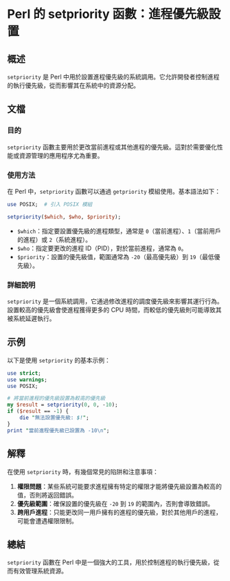 <!--
Meta Description: # Perl 的 setpriority 函數：進程優先級設置 ## 概述 `setpriority` 是 Perl 中用於設置進程優先級的系統調用。它允許開發者控制進程的執行優先級，從而影響其在系統中的資源分配。 ## 文檔 ### 目的 `setpriority` 函數主要用於更改當前進程或其他...
Meta Keywords: setpriority, perl, use, posix, which
-->

# Perl 的 setpriority 函數：進程優先級設置

## 概述
`setpriority` 是 Perl 中用於設置進程優先級的系統調用。它允許開發者控制進程的執行優先級，從而影響其在系統中的資源分配。

## 文檔
### 目的
`setpriority` 函數主要用於更改當前進程或其他進程的優先級。這對於需要優化性能或資源管理的應用程序尤為重要。

### 使用方法
在 Perl 中，`setpriority` 函數可以通過 `getpriority` 模組使用。基本語法如下：

```perl
use POSIX;  # 引入 POSIX 模組

setpriority($which, $who, $priority);
```

- `$which`：指定要設置優先級的進程類型，通常是 `0`（當前進程）、`1`（當前用戶的進程）或 `2`（系統進程）。
- `$who`：指定要更改的進程 ID（PID），對於當前進程，通常為 `0`。
- `$priority`：設置的優先級值，範圍通常為 `-20`（最高優先級）到 `19`（最低優先級）。

### 詳細說明
`setpriority` 是一個系統調用，它通過修改進程的調度優先級來影響其運行行為。設置較高的優先級會使進程獲得更多的 CPU 時間，而較低的優先級則可能導致其被系統延遲執行。

## 示例
以下是使用 `setpriority` 的基本示例：

```perl
use strict;
use warnings;
use POSIX;

# 將當前進程的優先級設置為較高的優先級
my $result = setpriority(0, 0, -10);
if ($result == -1) {
    die "無法設置優先級: $!";
}
print "當前進程優先級已設置為 -10\n";
```

## 解釋
在使用 `setpriority` 時，有幾個常見的陷阱和注意事項：

1. **權限問題**：某些系統可能要求進程擁有特定的權限才能將優先級設置為較高的值，否則將返回錯誤。
2. **優先級範圍**：確保設置的優先級在 `-20` 到 `19` 的範圍內，否則會導致錯誤。
3. **跨用戶進程**：只能更改同一用戶擁有的進程的優先級，對於其他用戶的進程，可能會遭遇權限限制。

## 總結
`setpriority` 函數在 Perl 中是一個強大的工具，用於控制進程的執行優先級，從而有效管理系統資源。